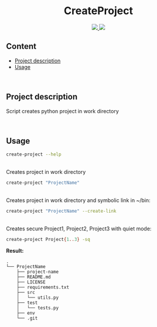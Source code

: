 
<h1 align="center">CreateProject</h1>

<p align="center">
  <a href="https://github.com/Pendosv">
    <img src="https://img.shields.io/github/followers/Pendosv?label=Follow&style=social">
  </a>
  <a href="https://github.com/Pendosv/CreateProject">
    <img src="https://img.shields.io/github/stars/Pendosv/CreateProject?style=social">
  </a>
</p>



## Content
* [Project description](#chapter-0)
* [Usage](#chapter-1)

\
<a id="chapter-0"></a>
## Project description


Script creates python project in work directory

\
<a id="chapter-1"></a>
## Usage

```bash
create-project --help
```

\
Creates project in work directory
```bash
create-project "ProjectName"
```

\
Creates project in work directory and symbolic link in ~/bin:
```bash
create-project "ProjectName" --create-link
```

\
Creates secure Project1, Project2, Project3 with quiet mode: 
```bash
create-project Project{1..3} -sq
```

**Result:**
```text
.
└── ProjectName
    ├── project-name
    ├── README.md
    ├── LICENSE
    ├── requirements.txt
    ├── src
    │   └── utils.py
    ├── test
    │   └── tests.py
    ├── env
    └── .git
```
